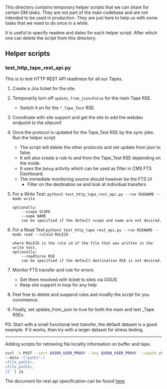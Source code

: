 This directory contains temporary helper scripts that we can share for certain DM tasks. 
They are not part of the main codebase and are not intended to be used in production. They are just here to help us with some tasks that we need to do once in a while.

It is useful to specify readme and dates for each helper script.
After which one can delete the script from this directory.

## Helper scripts

### test_http_tape_rest_api.py

This is to test HTTP REST API readiness for all our Tapes.

1. Create a Jira ticket for the site. 
2. Temporarily turn off `update_from_json=False` for the main Tape RSE.
    - Switch it on for the `*_Tape_Test` RSE.
3. Coordinate with site support and get the site to add the webdav endpoint to the siteconf
4. Once the protocol is updated for the Tape_Test RSE by the sync jobs. Run the helper script
    - The script will delete the other protocols and set update from json to false. 
    - It will also create a rule to and from the Tape_Test RSE depending on the mode.
    - It uses the `Debug` activity which can be used as filter in CMS FTS Dashboard.
    - The immediate monitoring source should however be the FTS UI
       - Filter on the destination se and look at individual transfers

5. For a Write Test: `python3 test_http_tape_rest_api.py --rse RSENAME --mode write`
    ```
    optionally:
        --scope SCOPE
        --name NAME
        can be specified if the default scope and name are not desired.
    ```
6. For a Read Test `python3 test_http_tape_rest_api.py --rse RSENAME --mode read --ruleid RULEID`
    ```    
    where RULEID is the rule id of the file that was written in the write test.
    optionally:
        --readtorse RSE
        can be specified if the default destination RSE is not desired.
    ```
7. Monitor FTS transfer and rule for errors
   - Get them resolved with ticket to sites via GGUS
   - Keep site support in loop for any help

8. Feel free to delete and suspend rules and modify the script for you convinience.

9. Finally, set update_from_json to true for both the main and test _Tape RSEs.

PS: Start with a small functional test transfer, the default dataset is a good example.
If it works, then try with a larger dataset for stress testing.


---- 

Adding scripts for retrieving file locality information on buffer and tape.

```bash
curl -X POST --cert $X509_USER_PROXY --key $X509_USER_PROXY --capath /etc/grid-security/certificates https://<hostname>:<port>/api/v1/tape/archiveinfo> \
--data '{"paths":[
<file_path1>,
<file_path2>,
]}' | jq
```

The document for rest api specification can be found [here](https://cernbox.cern.ch/pdf-viewer/public/vLhBpHDdaXJSqwW/WLCG%20Tape%20REST%20API%20reference%20document.pdf)
